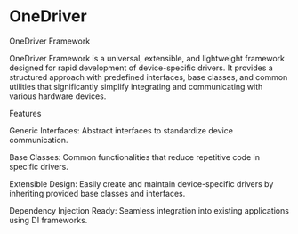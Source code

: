 # OneDriver
OneDriver Framework

OneDriver Framework is a universal, extensible, and lightweight framework designed for rapid development of device-specific drivers. It provides a structured approach with predefined interfaces, base classes, and common utilities that significantly simplify integrating and communicating with various hardware devices.

Features

Generic Interfaces: Abstract interfaces to standardize device communication.

Base Classes: Common functionalities that reduce repetitive code in specific drivers.

Extensible Design: Easily create and maintain device-specific drivers by inheriting provided base classes and interfaces.

Dependency Injection Ready: Seamless integration into existing applications using DI frameworks.
